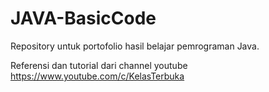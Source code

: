 # JAVA-BasicCode
Repository untuk portofolio hasil belajar pemrograman Java.

Referensi dan tutorial dari channel youtube https://www.youtube.com/c/KelasTerbuka
